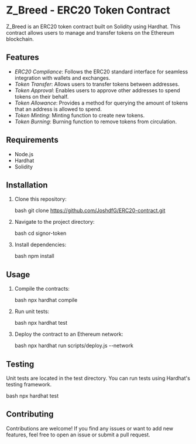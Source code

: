 # Z_Breed - ERC20 Token Contract

Z_Breed is an ERC20 token contract built on Solidity using Hardhat. This contract allows users to manage and transfer tokens on the Ethereum blockchain.

## Features

- _ERC20 Compliance_: Follows the ERC20 standard interface for seamless integration with wallets and exchanges.
- _Token Transfer_: Allows users to transfer tokens between addresses.
- _Token Approval_: Enables users to approve other addresses to spend tokens on their behalf.
- _Token Allowance_: Provides a method for querying the amount of tokens that an address is allowed to spend.
- _Token Minting_: Minting function to create new tokens.
- _Token Burning_: Burning function to remove tokens from circulation.

## Requirements

- Node.js
- Hardhat
- Solidity

## Installation

1. Clone this repository:

   bash
   git clone https://github.com/JoshdfG/ERC20-contract.git

2. Navigate to the project directory:

   bash
   cd signor-token

3. Install dependencies:

   bash
   npm install

## Usage

1. Compile the contracts:

   bash
   npx hardhat compile

2. Run unit tests:

   bash
   npx hardhat test

3. Deploy the contract to an Ethereum network:

   bash
   npx hardhat run scripts/deploy.js --network <network-name>

## Testing

Unit tests are located in the test directory. You can run tests using Hardhat's testing framework.

bash
npx hardhat test

## Contributing

Contributions are welcome! If you find any issues or want to add new features, feel free to open an issue or submit a pull request.
